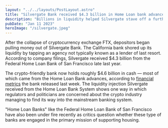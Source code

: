 ```yaml
---
layout: "../../layouts/PostLayout.astro"
title: "Silvergate Bank received $4.3 billion in Home Loan bank advances"
description: "Billions in liquidity helped Silvergate stave off a further run on deposits during FTX collapse"
pubDate: "Jan 11 2023"
heroImage: "/silvergate.jpeg"
---
```


After the collapse of cryptocurrency exchange FTX, depositors began pulling money out of Silvergate Bank. The California bank shored up its liquidity by tapping an agency not typically known as a lender of last resort. 
According to company filings, Silvergate received $4.3 billion from the Federal Home Loan Bank of San Francisco late last year.

The crypto-friendly bank now holds roughly $4.6 billion in cash — most of which came from the Home Loan Bank advances, according to [financial metrics](https://ir.silvergate.com/news/news-details/2023/Silvergate-Announces-Select-Preliminary-Fourth-Quarter-2022-Financial-Metrics-and-Provides-Business-Update/default.aspx) the bank released last week. 
The liquidity injection Silvergate received from the Home Loan Bank System shows one way in which regulators and politicians are concerned about the crypto industry managing to find its way into the mainstream banking system.

"Home Loan Banks" like the Federal Home Loan Bank of San Francisco have also been under fire recently as critics question whether these type of banks are engaged in the primary mission of supporting housing.
